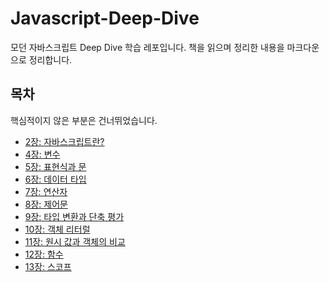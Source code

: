 # Javascript-Deep-Dive
모던 자바스크립트 Deep Dive 학습 레포입니다. 책을 읽으며 정리한 내용을 마크다운으로 정리합니다.

## 목차

핵심적이지 않은 부분은 건너뛰었습니다.

- [2장: 자바스크립트란?](./docs/2.md)
- [4장: 변수](./docs/4.md)
- [5장: 표현식과 문](./docs/5.md)
- [6장: 데이터 타입](./docs/6.md)
- [7장: 연산자](./docs/7.md)
- [8장: 제어문](./docs/8.md)
- [9장: 타입 변환과 단축 평가](./docs/9.md)
- [10장: 객체 리터럴](./docs/10.md)
- [11장: 원시 값과 객체의 비교](./docs/11.md)
- [12장: 함수](./docs/12.md)
- [13장: 스코프](./docs/13.md)
